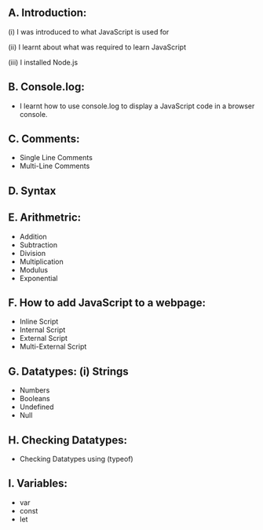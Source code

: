 ## A. Introduction:
(i)   I was introduced to  what JavaScript is used for

(ii)  I learnt about what was required to learn JavaScript

(iii) I installed Node.js

## B. Console.log: 
* I learnt how to use console.log to display a JavaScript code in a browser console.

## C. Comments:
* Single Line Comments
* Multi-Line Comments

## D. Syntax

## E. Arithmetric:
* Addition
* Subtraction
* Division
* Multiplication
* Modulus
* Exponential

## F. How to add JavaScript to a webpage: 
* Inline Script
* Internal Script
* External Script
* Multi-External Script

## G. Datatypes: (i)   Strings
* Numbers
* Booleans
* Undefined
* Null
              
## H. Checking Datatypes: 
* Checking Datatypes using (typeof)

## I. Variables: 
* var
* const
* let